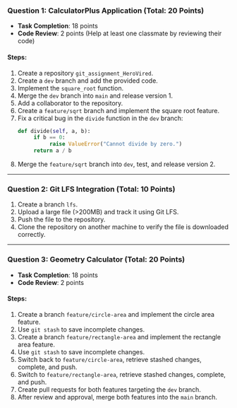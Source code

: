 ### Question 1: CalculatorPlus Application (Total: 20 Points)  
- **Task Completion**: 18 points  
- **Code Review**: 2 points (Help at least one classmate by reviewing their code)  

#### Steps:  
1. Create a repository `git_assignment_HeroVired`.  
2. Create a `dev` branch and add the provided code.  
3. Implement the `square_root` function.  
4. Merge the `dev` branch into `main` and release version 1.  
5. Add a collaborator to the repository.  
6. Create a `feature/sqrt` branch and implement the square root feature.  
7. Fix a critical bug in the `divide` function in the `dev` branch:  
    ```python  
    def divide(self, a, b):  
         if b == 0:  
              raise ValueError("Cannot divide by zero.")  
         return a / b  
    ```  
8. Merge the `feature/sqrt` branch into `dev`, test, and release version 2.  

---

### Question 2: Git LFS Integration (Total: 10 Points)  
1. Create a branch `lfs`.  
2. Upload a large file (>200MB) and track it using Git LFS.  
3. Push the file to the repository.  
4. Clone the repository on another machine to verify the file is downloaded correctly.  

---

### Question 3: Geometry Calculator (Total: 20 Points)  
- **Task Completion**: 18 points  
- **Code Review**: 2 points  

#### Steps:  
1. Create a branch `feature/circle-area` and implement the circle area feature.  
2. Use `git stash` to save incomplete changes.  
3. Create a branch `feature/rectangle-area` and implement the rectangle area feature.  
4. Use `git stash` to save incomplete changes.  
5. Switch back to `feature/circle-area`, retrieve stashed changes, complete, and push.  
6. Switch to `feature/rectangle-area`, retrieve stashed changes, complete, and push.  
7. Create pull requests for both features targeting the `dev` branch.  
8. After review and approval, merge both features into the `main` branch.  
